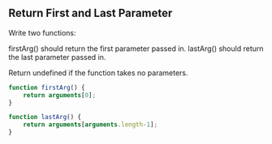 ## Return First and Last Parameter

Write two functions:

firstArg() should return the first parameter passed in.
lastArg() should return the last parameter passed in.

Return undefined if the function takes no parameters.

```js
function firstArg() {
	return arguments[0];
}

function lastArg() {
	return arguments[arguments.length-1];
}
```

